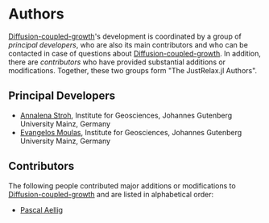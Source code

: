 # Authors

[Diffusion-coupled-growth](https://github.com/AnStroh/Diffusion-coupled-growth)'s development is coordinated by a group of *principal developers*,
who are also its main contributors and who can be contacted in case of
questions about [Diffusion-coupled-growth](https://github.com/AnStroh/Diffusion-coupled-growth). In addition, there are *contributors* who have
provided substantial additions or modifications. Together, these two groups form
"The JustRelax.jl Authors".

## Principal Developers
* [Annalena Stroh](https://github.com/AnStroh),
  Institute for Geosciences, Johannes Gutenberg University Mainz, Germany
* [Evangelos Moulas](https://metamorphism.de),
  Institute for Geosciences, Johannes Gutenberg University Mainz, Germany


## Contributors
The following people contributed major additions or modifications to [Diffusion-coupled-growth](https://github.com/AnStroh/Diffusion-coupled-growth) and
are listed in alphabetical order:

* [Pascal Aellig](https://github.com/aelligp)
